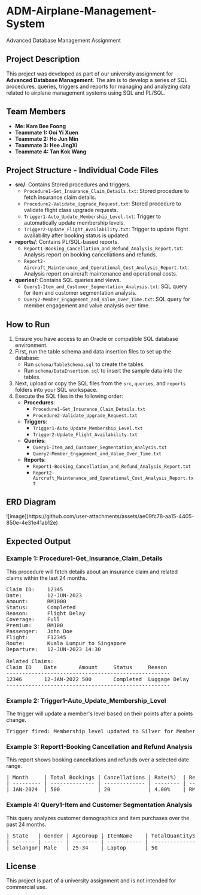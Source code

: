 # ADM-Airplane-Management-System
Advanced Database Management Assignment

<h2>Project Description</h2>
<p>This project was developed as part of our university assignment for <strong>Advanced Database Management</strong>. The aim is to develop a series of SQL procedures, queries, triggers and reports for managing and analyzing data related to airplane management systems using SQL and PL/SQL.</p>

<h2>Team Members</h2>
<ul>
  <li><strong>Me: Kam Bee Foong</strong>
  <li><strong>Teammate 1: Ooi Yi Xuen</strong>
  <li><strong>Teammate 2: Ho Jun Min</strong>
  <li><strong>Teammate 3: Hee JingXi</strong>
  <li><strong>Teammate 4: Tan Kok Wang</strong>
</ul>

<h2>Project Structure - Individual Code Files</h2>
<ul>
  <li><strong>src/</strong>: Contains Stored procedures and triggers.
    <ul>
      <li><code>Procedure1-Get_Insurance_Claim_Details.txt</code>: Stored procedure to fetch insurance claim details.</li>
      <li><code>Procedure2-Validate_Upgrade_Request.txt</code>: Stored procedure to validate flight class upgrade requests.</li>
      <li><code>Trigger1-Auto_Update_Membership_Level.txt</code>: Trigger to automatically update membership levels.</li>
      <li><code>Trigger2-Update_Flight_Availability.txt</code>: Trigger to update flight availability after booking status is updated.</li>
    </ul>
  </li>
  <li><strong>reports/</strong>: Contains PL/SQL-based reports.
    <ul>
      <li><code>Report1-Booking_Cancellation_and_Refund_Analysis_Report.txt</code>: Analysis report on booking cancellations and refunds.</li>
      <li><code>Report2-Aircraft_Maintenance_and_Operational_Cost_Analysis_Report.txt</code>: Analysis report on aircraft maintenance and operational costs.</li>
    </ul>
  </li>
  <li><strong>queries/</strong>: Contains SQL queries and views.
    <ul>
      <li><code>Query1-Item_and_Customer_Segmentation_Analysis.txt</code>: SQL query for item and customer segmentation analysis.</li>
      <li><code>Query2-Member_Engagement_and_Value_Over_Time.txt</code>: SQL query for member engagement and value analysis over time.</li>
    </ul>
  </li>
</ul>

<h2>How to Run</h2>
<ol>
  <li>Ensure you have access to an Oracle or compatible SQL database environment.</li>
  <li>First, run the table schema and data insertion files to set up the database:
    <ul>
      <li>Run <code>schema/TableSchema.sql</code> to create the tables.</li>
      <li>Run <code>schema/DataInsertion.sql</code> to insert the sample data into the tables.</li>
    </ul>
  </li>
  <li>Next, upload or copy the SQL files from the <code>src</code>, <code>queries</code>, and <code>reports</code> folders into your SQL workspace.</li>
  <li>Execute the SQL files in the following order:
    <ul>
      <li><strong>Procedures</strong>: 
        <ul>
          <li><code>Procedure1-Get_Insurance_Claim_Details.txt</code></li>
          <li><code>Procedure2-Validate_Upgrade_Request.txt</code></li>
        </ul>
      </li>
      <li><strong>Triggers</strong>: 
        <ul>
          <li><code>Trigger1-Auto_Update_Membership_Level.txt</code></li>
          <li><code>Trigger2-Update_Flight_Availability.txt</code></li>
        </ul>
      </li>
      <li><strong>Queries</strong>:
        <ul>
          <li><code>Query1-Item_and_Customer_Segmentation_Analysis.txt</code></li>
          <li><code>Query2-Member_Engagement_and_Value_Over_Time.txt</code></li>
        </ul>
      </li>
      <li><strong>Reports</strong>:
        <ul>
          <li><code>Report1-Booking_Cancellation_and_Refund_Analysis_Report.txt</code></li>
          <li><code>Report2-Aircraft_Maintenance_and_Operational_Cost_Analysis_Report.txt</code></li>
        </ul>
      </li>
    </ul>
  </li>
</ol>

<h2>ERD Diagram</h2>
![image](https://github.com/user-attachments/assets/ae09fc78-aa15-4405-850e-4e31e41ab12e)


<h2>Expected Output</h2>

<h3>Example 1: Procedure1-Get_Insurance_Claim_Details</h3>
<p>This procedure will fetch details about an insurance claim and related claims within the last 24 months.</p>

<pre>
Claim ID:    12345
Date:        12-JUN-2023
Amount:      RM1000
Status:      Completed
Reason:      Flight Delay
Coverage:    Full
Premium:     RM100
Passenger:   John Doe
Flight:      F12345
Route:       Kuala Lumpur to Singapore
Departure:   12-JUN-2023 14:30

Related Claims:
Claim ID    Date       Amount     Status     Reason
----------------------------------------------------
12346       12-JAN-2022 500       Completed  Luggage Delay
----------------------------------------------------
</pre>

<h3>Example 2: Trigger1-Auto_Update_Membership_Level</h3>
<p>The trigger will update a member's level based on their points after a points change.</p>

<pre>
Trigger fired: Membership level updated to Silver for Member ID: MEM12345.
</pre>

<h3>Example 3: Report1-Booking Cancellation and Refund Analysis</h3>
<p>This report shows booking cancellations and refunds over a selected date range.</p>

<pre>
| Month     | Total Bookings | Cancellations | Rate(%)  | Refund Amount | Trend  |
| --------- | -------------- | ------------- | -------- | ------------- | ------ |
| JAN-2024  | 500            | 20            | 4.00%    | RM 5000.00    | +2%    |
</pre>

<h3>Example 4: Query1-Item and Customer Segmentation Analysis</h3>
<p>This query analyzes customer demographics and item purchases over the past 24 months.</p>

<pre>
| State   | Gender | AgeGroup | ItemName    | TotalQuantitySold | TotalRevenue |
| ------- | ------ | -------- | ----------- | ----------------- | ------------ |
| Selangor| Male   | 25-34    | Laptop      | 50                | RM 100,000   |
</pre>

<h2>License</h2>
<p>This project is part of a university assignment and is not intended for commercial use.</p>
